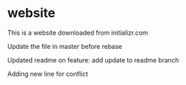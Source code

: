 # website

This is a website downloaded from initializr.com

Update the file in master before rebase

Updated readme on feature: add update to readme branch

Adding new line for conflict
